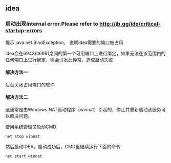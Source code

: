 ## idea

### 启动出现Internal error.Please refer to http://jb.gg/ide/critical-startup-errors

提示 java.net.BindException， 说明idea需要的端口被占用

idea会在6942和6991之间的第一个可用端口上进行绑定，如果无法在该范围内的任何端口上进行绑定，则会引发此异常，造成启动失败



#### 解决方法一

后台关闭占用端口的软件



#### 解决方法二

这通常是由Windows NAT驱动程序（winnat）引起的，停止并重新启动该服务可以解决问题。

使用系统管理员启动CMD

`net stop winnat`

然后启动IDEA，启动成功后，CMD里继续运行下面的命令

`net start winnat`
